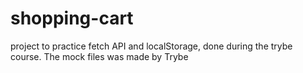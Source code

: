 # shopping-cart

project to practice fetch API and localStorage, done during the trybe course. The mock files was made by Trybe
